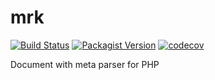 # mrk

[![Build Status](https://travis-ci.org/p-seven-v/mrk.svg?branch=master)](https://travis-ci.org/p-seven-v/mrk)
[![Packagist Version](https://img.shields.io/packagist/v/p7v/mrk)](https://packagist.org/packages/p7v/mrk)
[![codecov](https://codecov.io/gh/p-seven-v/mrk/branch/master/graph/badge.svg?token=7186MELN2X)](https://codecov.io/gh/p-seven-v/mrk)

Document with meta parser for PHP
